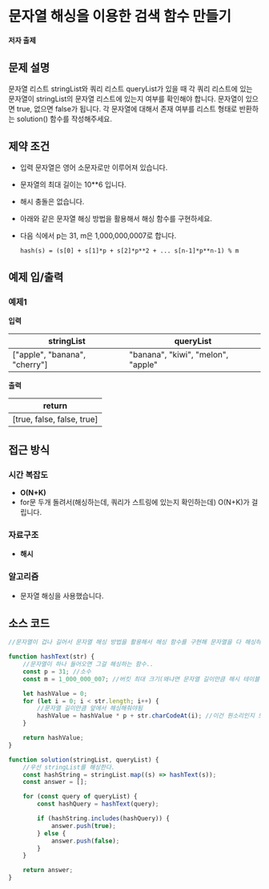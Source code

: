# 문자열 해싱을 이용한 검색 함수 만들기

**저자 출제**

## 문제 설명

문자열 리스트 stringList와 쿼리 리스트 queryList가 있을 때 각 쿼리 리스트에 있는 문자열이 stringList의 문자열 리스트에 있는지 여부를 확인해야 합니다. 문자열이 있으면 true, 없으면 false가 됩니다. 각 문자열에 대해서 존재 여부를 리스트 형태로 반환하는 solution() 함수를 작성해주세요.

## 제약 조건

-   입력 문자열은 영어 소문자로만 이루어져 있습니다.

-   문자열의 최대 길이는 10\*\*6 입니다.

-   해시 충돌은 없습니다.

-   아래와 같은 문자열 해싱 방법을 활용해서 해싱 함수를 구현하세요.

-   다음 식에서 p는 31, m은 1,000,000,0007로 합니다.

    ```
    hash(s) = (s[0] + s[1]*p + s[2]*p**2 + ... s[n-1]*p**n-1) % m
    ```

## 예제 입/출력

### 예제1

**입력**

| stringList                    | queryList                          |
| ----------------------------- | ---------------------------------- |
| ["apple", "banana", "cherry"] | "banana", "kiwi", "melon", "apple" |

**출력**

| return                     |
| -------------------------- |
| [true, false, false, true] |

## 접근 방식

### 시간 복잡도

-   **O(N+K)**
-   for문 두개 돌려서(해싱하는데, 쿼리가 스트링에 있는지 확인하는데) O(N+K)가 걸립니다.

### 자료구조

-   **해시**

### 알고리즘

-   문자열 해싱을 사용했습니다.

## 소스 코드

```js
//문자열이 겁나 길어서 문자열 해싱 방법을 활용해서 해싱 함수를 구현해 문자열을 다 해싱하고, 쿼리에 있는게 스트링에 있는지 확인해야한다.

function hashText(str) {
    //문자열이 하나 들어오면 그걸 해싱하는 함수..
    const p = 31; //소수
    const m = 1_000_000_007; //버킷 최대 크기(왜냐면 문자열 길이만큼 해시 테이블이 생기니깐?)

    let hashValue = 0;
    for (let i = 0; i < str.length; i++) {
        //문자열 길이만큼 앞에서 해싱해줘야됨
        hashValue = hashValue * p + str.charCodeAt(i); //이건 뭔소리인지 모르겠음 책을 참고했음..
    }

    return hashValue;
}

function solution(stringList, queryList) {
    //우선 stringList를 해싱한다.
    const hashString = stringList.map((s) => hashText(s));
    const answer = [];

    for (const query of queryList) {
        const hashQuery = hashText(query);

        if (hashString.includes(hashQuery)) {
            answer.push(true);
        } else {
            answer.push(false);
        }
    }

    return answer;
}
```
